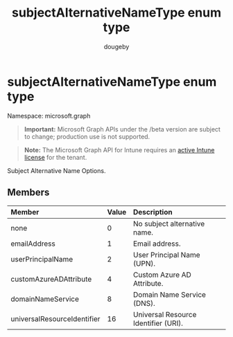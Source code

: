 ﻿---
title: "subjectAlternativeNameType enum type"
description: "Subject Alternative Name Options."
author: "dougeby"
localization_priority: Normal
ms.prod: "intune"
doc_type: enumPageType
---

# subjectAlternativeNameType enum type

Namespace: microsoft.graph

> **Important:** Microsoft Graph APIs under the /beta version are subject to change; production use is not supported.

> **Note:** The Microsoft Graph API for Intune requires an [active Intune license](https://go.microsoft.com/fwlink/?linkid=839381) for the tenant.

Subject Alternative Name Options.

## Members

| Member                      | Value | Description                          |
| :-------------------------- | :---- | :----------------------------------- |
| none                        | 0     | No subject alternative name.         |
| emailAddress                | 1     | Email address.                       |
| userPrincipalName           | 2     | User Principal Name (UPN).           |
| customAzureADAttribute      | 4     | Custom Azure AD Attribute.           |
| domainNameService           | 8     | Domain Name Service (DNS).           |
| universalResourceIdentifier | 16    | Universal Resource Identifier (URI). |

